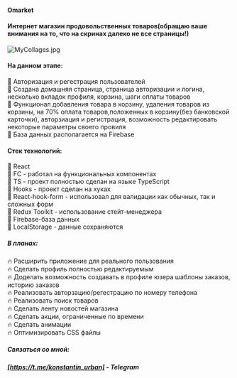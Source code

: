 #### Omarket
#### Интернет магазин продовольственных товаров(обращаю ваше внимания на то, что на скринах далеко не все страницы!)

![MyCollages.jpg](https://ltdfoto.ru/images/2022/10/27/MyCollages.jpg) 

#### На данном этапе:
:star2: Авторизация и регестрация пользователей <br>
:star2: Создана домашняя страница, страница авторизации и логина, несколько вкладок профиля, корзина, шаги оплаты товаров  <br>
:star2: Функционал добавления товара в корзину, удаления товаров из корзины, на 70% оплата товаров,положенных в корзину(без банковской карточки), авторзиация и регистрация, возможность редактировать некоторые параметры своего провиля<br>
:star2: База данных располагается на Firebase <br>

#### Cтек технологий:

:star2: React  <br>
:star2: FC - работал на функциональных компонентах <br>
:star2: TS - проект полностью сделан на языке TypeScript <br>
:star2: Hooks - проект сделан на хуках <br>
:star2: React-hook-form - использовал для валидации как обычных, так и сложных форм <br>
:star2: Redux Toolkit - использование стейт-менеджера <br>
:star2: Firebase-база данных <br>
:star2: LocalStorage - данные сохраняются

##### В планах:
:fire: Расширить приложение для реального пользования <br>
:fire: Сделать профиль полностью редактируемым <br>
:fire: Доделать возможность создавать в профиле юзера шаблоны заказов, историю заказов <br>
:fire: Реализовать авторзацию/регестрацию по номеру телефона <br>
:fire: Реализовать поиск товаров<br>
:fire: Сделать ленту новостей магазина<br>
:fire: Сделать акции, ограниченные по времени<br>
:fire: Сделать анимации<br>
:fire: Оптимизировать CSS файлы<br>


##### Связаться со мной: 
##### [https://t.me/konstantin_urban] - Telegram
